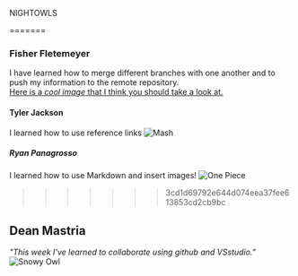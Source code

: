 NIGHTOWLS


=======
### Fisher Fletemeyer
I have learned how to merge different branches with one another and to push my information to the remote repository.  
[Here is a _cool image_ that I think you should take a look at.](https://images.pexels.com/photos/128756/pexels-photo-128756.jpeg?cs=srgb&dl=pexels-crisdip-35358-128756.jpg&fm=jpg)

#### Tyler Jackson
I learned how to use reference links
![Mash](https://preview.redd.it/mash-has-gained-creampuff-magic-name-describe-some-spells-v0-v9wl8ekq8mwc1.jpeg?width=640&crop=smart&auto=webp&s=610692f9b0f4050dfef92f363f35a8f9250fd4f0)
##### Ryan Panagrosso

I learned how to use Markdown and insert images!
![_One Piece_](https://assets-prd.ignimgs.com/2024/03/12/top10opmomentsoo-1710280260191.jpg)
>>>>>>> 3cd1d69792e644d074eea37fee613853cd2cb9bc
## Dean Mastria 
_"This week I've learned to collaborate using github and VSstudio."_
![Snowy Owl](https://www.allaboutbirds.org/guide/Snowy_Owl/photo-gallery/297366501)